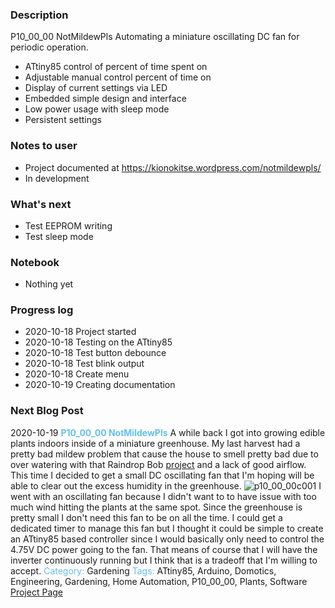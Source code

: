 ### Description  
P10_00_00 NotMildewPls
Automating a miniature oscillating DC fan for periodic operation.
 * ATtiny85 control of percent of time spent on
 * Adjustable manual control percent of time on
 * Display of current settings via LED
 * Embedded simple design and interface
 * Low power usage with sleep mode
 * Persistent settings
### Notes to user
 * Project documented at https://kionokitse.wordpress.com/notmildewpls/
 * In development
### What's next
 * Test EEPROM writing 
 * Test sleep mode
### Notebook
 * Nothing yet
### Progress log 
 * 2020-10-18 Project started
 * 2020-10-18 Testing on the ATtiny85
 * 2020-10-18 Test button debounce
 * 2020-10-18 Test blink output
 * 2020-10-18 Create menu
 * 2020-10-19 Creating documentation
### Next Blog Post
2020-10-19 <font color="63C0EC"><b>P10_00_00 NotMildewPls</b></font>
A while back I got into growing edible plants indoors inside of a miniature greenhouse. My last harvest had a pretty bad mildew problem that cause the house to smell pretty bad due to over watering with that Raindrop Bob <a href="https://kionokitse.wordpress.com/raindrop-bob/">project</a> and a lack of good airflow. This time I decided to get a small DC oscillating fan that I'm hoping will be able to clear out the excess humidity in the greenhouse. 
<img class="aligncenter size-full" src="https://kionokitse.files.wordpress.com/2020/10/p10_00c001.png" alt="p10_00_00c001">
I went with an oscillating fan because I didn't want to to have issue with too much wind hitting the plants at the same spot. Since the greenhouse is pretty small I don't need this fan to be on all the time. I could get a dedicated timer to manage this fan but I thought it could be simple to create an ATtiny85 based controller since I would basically only need to control the 4.75V DC power going to the fan. That means of course that I will have the inverter continuously running but I think that is a tradeoff that I'm willing to accept.
<font color="63C0EC">Category:</font> Gardening
<font color="63C0EC">Tags:</font> ATtiny85, Arduino, Domotics, Engineering, Gardening, Home Automation, P10_00_00, Plants, Software
<a href="https://kionokitse.wordpress.com/notmildewpls/">Project Page</a> 



